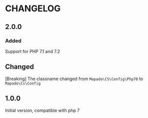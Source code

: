 CHANGELOG
===========

## 2.0.0
### Added 
Support for PHP 7.1 and 7.2

## Changed
[Breaking] The classname changed from `Mapado\CS\Config\Php70` to `Mapado\Cs\Config`

## 1.0.0
Initial version, compatible with php 7

